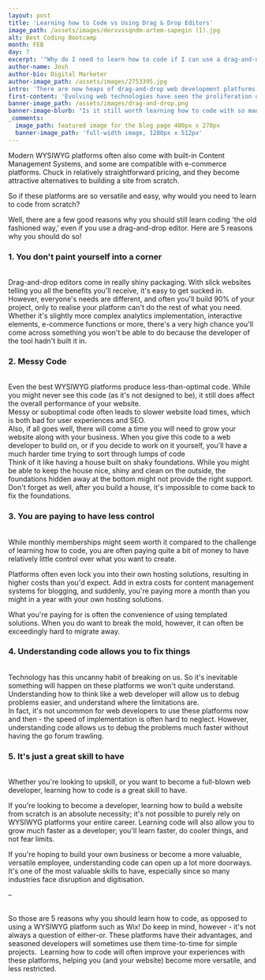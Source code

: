 ```yaml
---
layout: post
title: 'Learning how to Code vs Using Drag & Drop Editors'
image_path: /assets/images/derxvssqndm-artem-sapegin (1).jpg
alt: Best Coding Bootcamp
month: FEB
day: 7
excerpt: '"Why do I need to learn how to code if I can use a drag-and-drop editor"? Here are 5 reasons why you should!'
author-name: Josh
author-bio: Digital Marketer
author-image_path: /assets/images/2753395.jpg
intro: 'There are now heaps of drag-and-drop web development platforms out there, all selling the premise you can build an entire website, without needing to understand a line of code.'
first-content: 'Evolving web technologies have seen the proliferation of WYSIWYG web editors, otherwise known as drag-and-drop editors. Services such as Squarespace, Wix, and Webflow all allow you to put websites together of varying complexities like bricks of Lego, without typing a single line of code.'
banner-image_path: /assets/images/drag-and-drop.png
banner-image-blurb: "Is it still worth learning how to code with so many 'easier' options out there?"
_comments:
  image_path: featured image for the blog page 400px x 270px
  banner-image_path: 'full-width image, 1280px x 512px'
---
```



Modern WYSIWYG platforms often also come with built-in Content Management Systems, and some are compatible with e-commerce platforms. Chuck in relatively straightforward pricing, and they become attractive alternatives to building a site from scratch.

So if these platforms are so versatile and easy, why would you need to learn to code from scratch?

Well, there are a few good reasons why you should still learn coding 'the old fashioned way,' even if you use a drag-and-drop editor. Here are 5 reasons why you should do so!

###

### 1. You don't paint yourself into a corner

<br>Drag-and-drop editors come in really shiny packaging. With slick websites telling you all the benefits you'll receive, it's easy to get sucked in.
<br>However, everyone's needs are different, and often you'll build 90% of your project, only to realise your platform can't do the rest of what you need. Whether it's slightly more complex analytics implementation, interactive elements, e-commerce functions or more, there's a very high chance you'll come across something you won't be able to do because the developer of the tool hadn't built it in.

###

### 2. Messy Code

<br>Even the best WYSIWYG platforms produce less-than-optimal code. While you might never see this code (as it's not designed to be), it still does affect the overall performance of your website.
<br>Messy or suboptimal code often leads to slower website load times, which is both bad for user experiences and SEO.
<br>Also, if all goes well, there will come a time you will need to grow your website along with your business. When you give this code to a web developer to build on, or if you decide to work on it yourself, you'll have a much harder time trying to sort through lumps of code
<br>Think of it like having a house built on shaky foundations. While you might be able to keep the house nice, shiny and clean on the outside, the foundations hidden away at the bottom might not provide the right support. Don't forget as well, after you build a house, it's impossible to come back to fix the foundations.

###

### 3. You are paying to have less control

<br>While monthly memberships might seem worth it compared to the challenge of learning how to code, you are often paying quite a bit of money to have relatively little control over what you want to create.

Platforms often even lock you into their own hosting solutions, resulting in higher costs than you'd expect. Add in extra costs for content management systems for blogging, and suddenly, you're paying more a month than you might in a year with your own hosting solutions.

What you're paying for is often the convenience of using templated solutions. When you do want to break the mold, however, it can often be exceedingly hard to migrate away.

###

### 4. Understanding code allows you to fix things

<br>Technology has this uncanny habit of breaking on us. So it's inevitable something will happen on these platforms we won't quite understand.
<br>Understanding how to think like a web developer will allow us to debug problems easier, and understand where the limitations are.
<br>In fact, it's not uncommon for web developers to use these platforms now and then - the speed of implementation is often hard to neglect. However, understanding code allows us to debug the problems much faster without having the go forum trawling.

### 5. It's just a great skill to have

<br>Whether you're looking to upskill, or you want to become a full-blown web developer, learning how to code is a great skill to have.

If you're looking to become a developer, learning how to build a website from scratch is an absolute necessity; it's not possible to purely rely on WYSIWYG platforms your entire career. Learning code will also allow you to grow much faster as a developer; you'll learn faster, do cooler things, and not fear limits.

If you're hoping to build your own business or become a more valuable, versatile employee, understanding code can open up a lot more doorways. It's one of the most valuable skills to have, especially since so many industries face disruption and digitisation.

–

<br>So those are 5 reasons why you should learn how to code, as opposed to using a WYSIWYG platform such as Wix! Do keep in mind, however - it's not always a question of either-or. These platforms have their advantages, and seasoned developers will sometimes use them time-to-time for simple projects.  Learning how to code will often improve your experiences with these platforms, helping you (and your website) become more versatile, and less restricted.